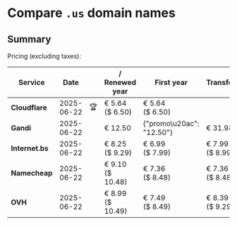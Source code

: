 # Compare `.us` domain names

## Summary

Pricing (excluding taxes):

| Service | Date |  | / Renewed year | First year | Transfer | Restoration |
|--|--|--|--|--|--|--|
| **Cloudflare** | 2025-06-22 | 🏆 | € 5.64<br>($ 6.50) | € 5.64<br>($ 6.50) |  |  |
| **Gandi** | 2025-06-22 |  | € 12.50 | {"promo\u20ac": "12.50"} | € 31.98 | € 100.50 |
| **Internet.bs** | 2025-06-22 |  | € 8.25<br>($ 9.29) | € 6.99<br>($ 7.99) | € 7.99<br>($ 8.99) | € 71.25<br>($ 70.29) |
| **Namecheap** | 2025-06-22 |  | € 9.10<br>($ 10.48) | € 7.36<br>($ 8.48) | € 7.36<br>($ 8.48) |  |
| **OVH** | 2025-06-22 |  | € 8.99<br>($ 10.49) | € 7.49<br>($ 8.49) | € 8.39<br>($ 9.29) |  |
